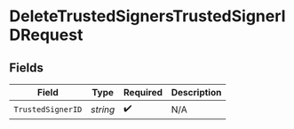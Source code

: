 # DeleteTrustedSignersTrustedSignerIDRequest


## Fields

| Field              | Type               | Required           | Description        |
| ------------------ | ------------------ | ------------------ | ------------------ |
| `TrustedSignerID`  | *string*           | :heavy_check_mark: | N/A                |